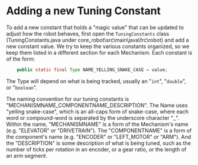 # Adding a new Tuning Constant

To add a new constant that holds a "magic value" that can be updated to adjust how the robot behaves, first open the ```TuningConstants``` class (TuningConstants.java under core_robot\src\main\java\frc\robot) and add a new constant value.  We try to keep the various constants organized, so we keep them listed in a different section for each Mechanism.  Each constant is of the form:
```java
    public static final Type NAME_YELLING_SNAKE_CASE = value;
```

The Type will depend on what is being tracked, usually an  "```int```", "```double```", or "```boolean```".

The naming convention for our tuning constants is "MECHANISMNAME_COMPONENTNAME_DESCRIPTION".  The Name uses "yelling snake-case", which is an all-caps form of snake-case, where each word or compound-word is separated by the underscore character "\_".  Within the name, "MECHANISMNAME" is a form of the Mechanism's name (e.g. "ELEVATOR" or "DRIVETRAIN").  The "COMPONENTNAME" is a form of the component's name (e.g. "ENCODER" or "LEFT_MOTOR" or "ARM").  And the "DESCRIPTION" is some description of what is being tuned, such as the number of ticks per rotation in an encoder, or a gear ratio, or the length of an arm segment.
